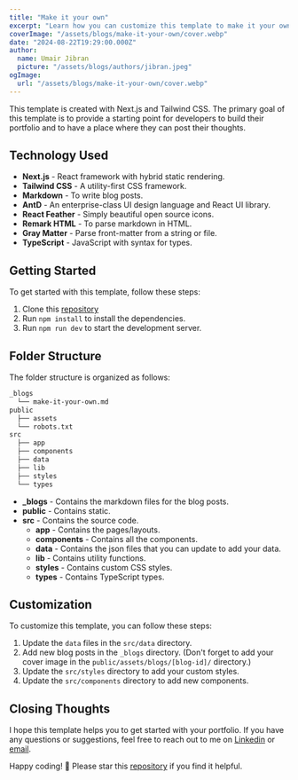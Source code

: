 ```yaml
---
title: "Make it your own"
excerpt: "Learn how you can customize this template to make it your own. This guide will help you understand how the template is organized and how to add new content."
coverImage: "/assets/blogs/make-it-your-own/cover.webp"
date: "2024-08-22T19:29:00.000Z"
author:
  name: Umair Jibran
  picture: "/assets/blogs/authors/jibran.jpeg"
ogImage:
  url: "/assets/blogs/make-it-your-own/cover.webp"
---
```


This template is created with Next.js and Tailwind CSS. The primary goal of this template is to provide a starting point for developers to build their portfolio and to have a place where they can post their thoughts.

## Technology Used

- **Next.js** - React framework with hybrid static rendering.
- **Tailwind CSS** - A utility-first CSS framework.
- **Markdown** - To write blog posts.
- **AntD** - An enterprise-class UI design language and React UI library.
- **React Feather** - Simply beautiful open source icons.
- **Remark HTML** - To parse markdown in HTML.
- **Gray Matter** - Parse front-matter from a string or file.
- **TypeScript** - JavaScript with syntax for types.

## Getting Started

To get started with this template, follow these steps:

1. Clone this [repository](https://github.com/umairjibran/portfolio)
2. Run `npm install` to install the dependencies.
3. Run `npm run dev` to start the development server.

## Folder Structure

The folder structure is organized as follows:

```bash
_blogs
  └── make-it-your-own.md
public
  ├── assets
  └── robots.txt
src
  ├── app
  ├── components
  ├── data
  ├── lib
  ├── styles
  └── types
```

- **_blogs** - Contains the markdown files for the blog posts.
- **public** - Contains static.
- **src** - Contains the source code.
  - **app** - Contains the pages/layouts.
  - **components** - Contains all the components.
  - **data** - Contains the json files that you can update to add your data.
  - **lib** - Contains utility functions.
  - **styles** - Contains custom CSS styles.
  - **types** - Contains TypeScript types.

## Customization

To customize this template, you can follow these steps:

1. Update the `data` files in the `src/data` directory.
2. Add new blog posts in the `_blogs` directory. (Don't forget to add your cover image in the `public/assets/blogs/[blog-id]/` directory.)
3. Update the `src/styles` directory to add your custom styles.
4. Update the `src/components` directory to add new components.

## Closing Thoughts

I hope this template helps you to get started with your portfolio. If you have any questions or suggestions, feel free to reach out to me on [Linkedin](https://linkedin.com/in/umairjibran) or [email](mailto:me@umairjibran.com).

Happy coding! 🚀 Please star this [repository](https://github.com/umairjibran/portfolio) if you find it helpful.
